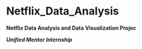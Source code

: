 # Netflix_Data_Analysis
**Netflix Data Analysis and Data Visualization Projec**

***Unified Mentor Internship*** 
